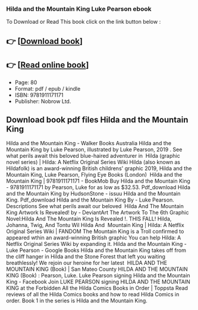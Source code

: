 ### Hilda and the Mountain King Luke Pearson ebook

To Download or Read This book click on the link button below :

## 👉  [**[Download book](http://filesbooks.info/download.php?group=book&from=github.com&id=548504&lnk=1079 "Download book")**]

## 👉  [**[Read online book](http://filesbooks.info/download.php?group=book&from=github.com&id=548504&lnk=1079 "Read online book")**]


* Page: 80
* Format: pdf / epub / kindle
* ISBN: 9781911171171
* Publisher: Nobrow Ltd.



## Download book pdf files Hilda and the Mountain King 



 Hilda and the Mountain King - Walker Books Australia Hilda and the Mountain King by Luke Pearson, illustrated by Luke Pearson, 2019 . See what perils await this beloved blue-haired adventurer in 
 Hilda (graphic novel series) | Hilda: A Netflix Original Series Wiki Hilda (also known as Hildafolk) is an award-winning British childrens&#039; graphic 2019, Hilda and the Mountain King, Luke Pearson, Flying Eye Books (London) 
 Hilda and the Mountain King | 9781911171171 - BookMob Buy Hilda and the Mountain King - 9781911171171 by Pearson, Luke for as low as $32.53.
 Pdf_download Hilda and the Mountain King by HudsonStone - issuu Hilda and the Mountain King. Pdf_download Hilda and the Mountain King By - Luke Pearson. Descriptions See what perils await our beloved 
 Hilda And The Mountain King Artwork Is Revealed! by  - DeviantArt The Artwork To The 6th Graphic Novel:Hilda And The Mountain King Is Revealed !. THIS FALL! Hilda, Johanna, Twig, And Tontu Wil Hilda And 
 Mountain King | Hilda: A Netflix Original Series Wiki | FANDOM The Mountain King is a Troll confirmed to appeared wthin an award-winning British graphic You can help Hilda: A Netflix Original Series Wiki by expanding it.
 Hilda and the Mountain King - Luke Pearson - Google Books Hilda and the Mountain King takes off from the cliff hanger in Hilda and the Stone Forest that left you waiting breathlessly! We rejoin our heroine for her latest 
 HILDA AND THE MOUNTAIN KING (Book) | San Mateo County HILDA AND THE MOUNTAIN KING (Book) : Pearson, Luke.
 Luke Pearson signing Hilda and the Mountain King - Facebook Join LUKE PEARSON signing HILDA AND THE MOUNTAIN KING at the Forbidden
 All the Hilda Comics Books in Order | Toppsta Read reviews of all the Hilda Comics books and how to read Hilda Comics in order. Book 1 in the series is Hilda and the Mountain King.





